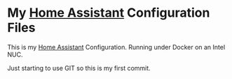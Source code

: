 # My [Home Assistant](https://home-assistant.io/) Configuration Files
This is my [Home Assistant](https://home-assistant.io/) Configuration. 
Running under Docker on an Intel NUC. 

Just starting to use GIT so this is my first commit.
